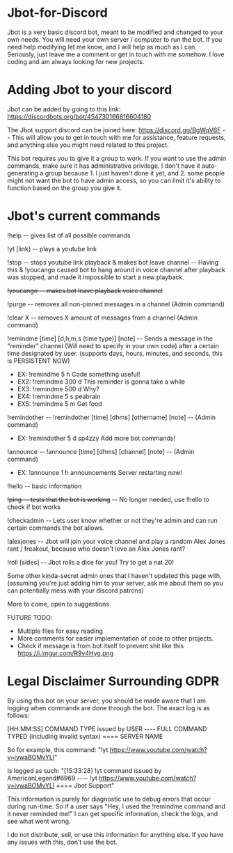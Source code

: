 # Jbot-for-Discord
Jbot is a very basic discord bot, meant to be modified and changed to your own needs.  You will need your own server / computer to run the bot.  If you need help modifying let me know, and I will help as much as I can.  Seriously, just leave me a comment or get in touch with me somehow.  I love coding and am always looking for new projects.

# Adding Jbot to your discord

Jbot can be added by going to this link: https://discordbots.org/bot/454730166816604180

The Jbot support discord can be joined here: https://discord.gg/BgWqV6F -- This will allow you to get in touch with me for assistance, feature requests, and anything else you might need related to this project.

This bot requires you to give it a group to work.  If you want to use the admin commands, make sure it has administrative privilege.
I don't have it auto-generating a group because 1. I just haven't done it yet, and 2. some people might not want the bot to have admin access, so you can limit it's ability to function based on the group you give it.

# Jbot's current commands

!help -- gives list of all possible commands

!yt [link] -- plays a youtube link

!stop -- stops youtube link playback & makes bot leave channel -- Having this & !youcango caused bot to hang around in voice channel after playback was stopped, and made it impossible to start a new playback.

~~!youcango -- makes bot leave playback voice channel~~

!purge -- removes all non-pinned messages in a channel (Admin command)

!clear X -- removes X amount of messages from a channel (Admin command)

!remindme [time] [d,h,m,s (time type)] [note] -- Sends a message in the "reminder" channel (Will need to specify in your own code) after a certain time designated by user.  (supports days, hours, minutes, and seconds, this is PERSISTENT NOW)

- EX: !remindme 5 h Code something useful!
- EX2: !remindme 300 d This reminder is gonna take a while
- EX3: !remindme 500 d Why?
- EX4: !remindme 5 s peabrain
- EX5: !remindme 5 m Get food

!remindother -- !remindother [time] [dhms] [othername] [note] -- (Admin command)

- EX: !remindother 5 d sp4zzy Add more bot commands!

!announce -- !announce [time] [dhms] [channel] [note] -- (Admin command)

- EX: !announce 1 h announcements Server restarting now!

!hello -- basic information

~~!ping -- tests that the bot is working~~ -- No longer needed, use !hello to check if bot works

!checkadmin -- Lets user know whether or not they're admin and can run certain commands the bot allows.

!alexjones -- Jbot will join your voice channel and play a random Alex Jones rant / freakout, because who doesn't love an Alex Jones rant?

!roll [sides] -- Jbot  rolls a dice for you! Try to get a nat 20!

Some other kinda-secret admin ones that I haven't updated this page with, (assuming you're just adding him to your server, ask me about them so you can potentially mess with your discord patrons)

More to come, open to suggestions.

FUTURE TODO:

- Multiple files for easy reading
- More comments for easier implementation of code to other projects.
- Check if message is from bot itself to prevent shit like this https://i.imgur.com/R9v4Hyg.png

# Legal Disclaimer Surrounding GDPR

By using this bot on your server, you should be made aware that I am logging when commands are done through the bot.  The exact log is as follows: 

[HH:MM:SS] COMMAND TYPE issued by USER ---- FULL COMMAND TYPED (including invalid syntax) ==== SERVER NAME

So for example, this command: "!yt https://www.youtube.com/watch?v=iywaBOMvYLI"

Is logged as such: "[15:33:28] !yt command issued by AmericanLegend#6969 ---- !yt https://www.youtube.com/watch?v=iywaBOMvYLI ==== Jbot Support"

This information is purely for diagnostic use to debug errors that occur during run-time.  So if a user says "Hey, I used the !remindme command and it never reminded me!" I can get specific information, check the logs, and see what went wrong.

I do not distribute, sell, or use this information for anything else.  If you have any issues with this, don't use the bot.

